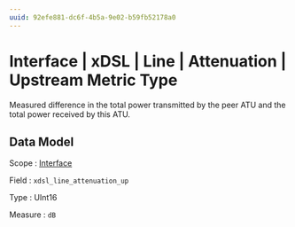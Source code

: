 ```yaml
---
uuid: 92efe881-dc6f-4b5a-9e02-b59fb52178a0
---
```

# Interface | xDSL | Line | Attenuation | Upstream Metric Type

Measured difference in the total power transmitted by the peer ATU and the total power received by this ATU.

## Data Model

Scope
: [Interface](../../../../../metric-scopes-reference/interface.md)

Field
: `xdsl_line_attenuation_up`

Type
: UInt16

Measure
: `dB`
